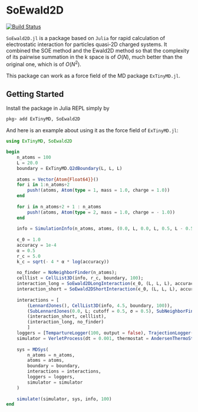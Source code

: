 # SoEwald2D

[![Build Status](https://github.com/ArrogantGao/SoEwald2D.jl/actions/workflows/CI.yml/badge.svg?branch=main)](https://github.com/ArrogantGao/SoEwald2D.jl/actions/workflows/CI.yml?query=branch%3Amain)

`SoEwald2D.jl` is a package based on `Julia` for rapid calculation of electrostatic interaction for particles quasi-2D charged systems.
It combined the SOE method and the Ewald2D method so that the complexity of its pairwise summation in the k space is of $O(N)$, much better than the original one, which is of $O(N^2)$.

This package can work as a force field of the MD package `ExTinyMD.jl`.

## Getting Started

Install the package in Julia REPL simply by
```julia
pkg> add ExTinyMD, SoEwald2D
```
And here is an example about using it as the force field of `ExTinyMD.jl`:
```julia
using ExTinyMD, SoEwald2D

begin
    n_atoms = 100
    L = 20.0
    boundary = ExTinyMD.Q2dBoundary(L, L, L)
    
    atoms = Vector{Atom{Float64}}()
    for i in 1:n_atoms÷2
        push!(atoms, Atom(type = 1, mass = 1.0, charge = 1.0))
    end
    
    for i in n_atoms÷2 + 1 : n_atoms
        push!(atoms, Atom(type = 2, mass = 1.0, charge = - 1.0))
    end
    
    info = SimulationInfo(n_atoms, atoms, (0.0, L, 0.0, L, 0.5, L - 0.5), boundary; min_r = 1.0, temp = 1.0)
    
    ϵ_0 = 1.0
    accuracy = 1e-4
    α = 0.5
    r_c = 5.0
    k_c = sqrt(- 4 * α * log(accuracy))
    
    no_finder = NoNeighborFinder(n_atoms);
    celllist = CellList3D(info, r_c, boundary, 100);
    interaction_long = SoEwald2DLongInteraction(ϵ_0, (L, L, L), accuracy, α, n_atoms, k_c, SoePara());
    interaction_short = SoEwald2DShortInteraction(ϵ_0, (L, L, L), accuracy, α, n_atoms, r_c);
    
    interactions = [
        (LennardJones(), CellList3D(info, 4.5, boundary, 100)),
        (SubLennardJones(0.0, L; cutoff = 0.5, σ = 0.5), SubNeighborFinder(1.0, info, 0.0, L)),
        (interaction_short, celllist),
        (interaction_long, no_finder)
        ]
    loggers = [TempartureLogger(100, output = false), TrajectionLogger(step = 100, output = false)]
    simulator = VerletProcess(dt = 0.001, thermostat = AndersenThermoStat(1.0, 0.05))
    
    sys = MDSys(
        n_atoms = n_atoms,
        atoms = atoms,
        boundary = boundary,
        interactions = interactions,
        loggers = loggers,
        simulator = simulator
    )
    
    simulate!(simulator, sys, info, 100)
end
```
